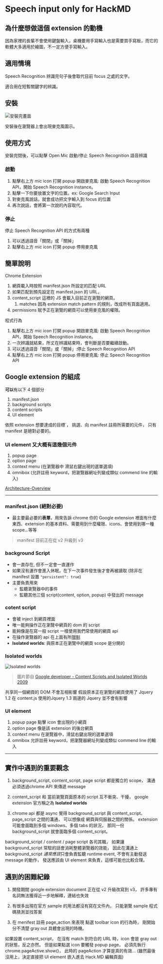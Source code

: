 # Speech input only for HackMD

## 為什麼想做這個 extension 的動機

因為家裡的長輩不會使用鍵盤輸入，桌機要用手寫輸入也是需要買手寫板，而它的軟體大多適用於繪圖，不一定方便手寫輸入。

## 適用情境

Speech Recognition 辨識完句子後會取代目前 focus 之處的文字。

適合用在短暫關鍵字的辨識。

## 安裝

![安裝完畫面](https://i.imgur.com/si3dydG.png)

安裝後在瀏覽器上會出現麥克風圖示。


## 使用方式

安裝完閉後，可以點擊 Open Mic 啟動/停止 Speech Recognition 語音辨識

### 啟動

1. 點擊右上方 mic icon 打開 popup 開啟麥克風: 啟動 Speech Recognition API，開始 Speech Recognition instance。
2. 點擊一下你要放置文字的位置。ex: Google Search Input
3. 對麥克風說話，就會成功把文字輸入到 focus 的位置
4. 再次說話，會將第一次說的內容取代。

### 停止

停止 Speech Recognition API 的方式有兩種

1. 可以透過語音「關閉」或「關掉」
2. 點擊右上方 mic icon 打開 popup 停用麥克風

## 簡單說明

Chrome Extension

1. 網頁載入時按照 manifest.json 所設定的匹配 URL
2. 如果匹配到預先設定在 manifest.json 的 URL，
3. content_script 這裡的 JS 會載入目前正在瀏覽的網頁。
   1. matches 因為 extension match pattern 的規則，改成所有頁面適用。
4. permissions 賦予正在瀏覽的網頁可以使用麥克風的權限。

程式行為

1. 點擊右上方 mic icon 打開 popup 開啟麥克風: 啟動 Speech Recognition API，開始 Speech Recognition instance。
2. 一次辨識就結束，所丈在辨識結束時，會判斷是否要繼續啟動。
3. 可以透過語音「關閉」或「關掉」:停止 Speech Recognition API
4. 點擊右上方 mic icon 打開 popup 停用麥克風: 停止 Speech Recognition API

## Google extension 的組成

**可以**有以下 4 個部分

1. manifest.json
2. background scripts
3. content scripts
4. UI element

依照 extension 想要達成的目標`，
挑選、向 manifest 註冊所需要的元件，
只有 manifest 是絕對必要的。

### UI element 又大概有這幾個元件

1. popup page
2. option page
3. context menu
    (在瀏覽器中 滑鼠右鍵出現的選單選項)
4. omnibox
    (允許註冊 keyword，把瀏覽器網址列變成類似 commend line 的輸入)

[Architecture-Overview](https://developer.chrome.com/docs/extensions/mv3/architecture-overview/)

---

### manifest.json  (絕對必要)

- 最主要最必要的**表單**，用來告訴 chrome 你的 Google extension 裡面有什麼東西、extension 的基本資料、需要用到什麼權限、icons、會使用到哪一種 scope...等等

> manifest 目前正在從 v2 升級到 v3

### background Script

- 會一直存在, 但不一定會一直運作
- 如果沒有運作會進入休眠，在下一次事件發生後才會再被讀取
    (除非在 manifest 設置 `"persistent": true`)
- 主要負責用來
  - 監聽瀏覽器中的事件
  - 監聽其他三個 script(content, option, popup) 中發出的 message

### cotent script

- 會被 inject 到網頁裡面
- 唯一能夠操作正在瀏覽中網頁的 dom 的 script
- 能夠像是在寫一般 script 一樣使用我們常使用的網頁 api
- 在操作瀏覽器的 api 在上面有所[限制](https://developer.chrome.com/docs/extensions/mv3/content_scripts/#capabilities)
- **Isolated worlds**: 與原本正在瀏覽中的網頁 scope 是分開的

### Isolated worlds

![Isolated worlds](https://i.imgur.com/smibbl9.png)
> 圖片節自 [Google developer - Content Scripts and Isolated Worlds 2009](https://www.youtube.com/watch?v=laLudeUmXHM)

共享同一個網頁的 DOM
不會互相影響
假設原本正在瀏覽的網頁使用了 Jquery 1.2
在 content.js 使用的Jquery 1.3
兩邊的 Jquery 並不會有影響

### UI element

1. popup page
  點擊 icon 會出現的小網頁
2. option page
  像是該 extension 的後台網頁
3. context menu
  在瀏覽器中，滑鼠右鍵出現的選單選項
4. omnibox
  允許註冊 keyword，把瀏覽器網址列變成類似 commend line 的輸入

---

## 實作中遇到的重要觀念

1. background_script, content_script, page script 都是獨立的 scope，
  溝通必須透過chrome API 來傳遞 message

2. content_script 和 當前瀏覽頁面原本的 script 互不衝突、干擾，
   google extension 官方稱之為 **Isolated worlds**

3. chrome api 都是 async
  覺得 background_script 與 content_script、page_script 之間的溝通，
  可以想像成 網頁與伺服器之間的關係。
  extension 可能會面臨到多個 windows、多個 tabs 的狀況，
  那同一份 background_script 就會面臨多個 content_script。

  background_script / content / page script 各司其職，
  如果讓 background_script 常駐的話會消耗整體瀏覽器的效能，
  因此在溝通上 background_script *通常應該*只會負責監聽 runtime event,
  不會有主動發送 message 的動作，
  發送應該由 UI element 來負責，這樣可能也比較合理。

## 遇到的困難紀錄

1. 開發期間 google extension document 正在從 v2 升級改寫到 v3，
  許多專有名詞無法獲得近一步地解釋，連結也失效

2. 有很多出現在官方 sample 的用法都沒有寫在文件內，
  只能瀏覽 sample 程式碼猜測並找答案

3. 在 menifest 註冊 page_action 來表現 點選 toolbar icon 的行為時，
  剛開始分不清楚 gray out 具體會出現的時機。

  如果設置 content_script，
  在沒有 match 到符合的 URL 時，icon 會是 gray out 的狀態，反之亦然。
  但是如果點選 icon 要觸發 popup page，
  必須先執行 chrome.pageActive.show()，
  此時的 pageAction 才算是真的有效...
  (雖然最後沒用上，決定直接把 UI element 嵌入進去 Hack.MD 編輯頁面)
